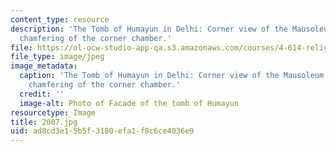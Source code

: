 ```yaml
---
content_type: resource
description: 'The Tomb of Humayun in Delhi: Corner view of the Mausoleum showing the
  chamfering of the corner chamber.'
file: https://ol-ocw-studio-app-qa.s3.amazonaws.com/courses/4-614-religious-architecture-and-islamic-cultures-fall-2002/ad8cd3e15b5f3180efa1f8c6ce4036e9_2007.jpg
file_type: image/jpeg
image_metadata:
  caption: 'The Tomb of Humayun in Delhi: Corner view of the Mausoleum showing the
    chamfering of the corner chamber.'
  credit: ''
  image-alt: Photo of Facade of the tomb of Humayun
resourcetype: Image
title: 2007.jpg
uid: ad8cd3e1-5b5f-3180-efa1-f8c6ce4036e9
---
```

